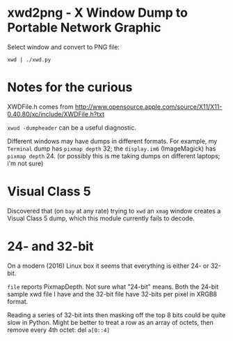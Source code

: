 # xwd2png - X Window Dump to Portable Network Graphic

Select window and convert to PNG file:

```
xwd | ./xwd.py
```

# Notes for the curious

XWDFile.h comes from
http://www.opensource.apple.com/source/X11/X11-0.40.80/xc/include/XWDFile.h?txt

`xwud -dumpheader` can be a useful diagnostic.

Different windows may have dumps in different formats.
For example,
my `Terminal` dump has `pixmap depth` 32;
the `display.im6` (ImageMagick) has `pixmap depth` 24.
(or possibly this is me taking dumps on different laptops; i'm
not sure)

# Visual Class 5

Discovered that (on `bay` at any rate) trying to `xwd` an `xmag`
window creates a Visual Class 5 dump, which this module
currently fails to decode.

# 24- and 32-bit

On a modern (2016) Linux box it seems that everything is either
24- or 32-bit.

`file` reports PixmapDepth. Not sure what "24-bit" means.
Both the 24-bit sample xwd file I have and
the 32-bit file
have 32-bits per pixel
in XRGB8 format.

Reading a series of 32-bit ints then masking off the top 8 bits
could be quite slow in Python.
Might be better to treat a row as an array of octets,
then remove every 4th octet: del `a[0::4]`
